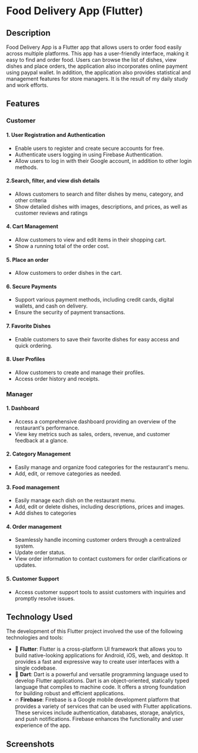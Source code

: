 # Food Delivery App (Flutter)

## Description
Food Delivery App is a Flutter app that allows users to order food easily across multiple platforms. This app has a user-friendly interface, making it easy to find and order food. Users can browse the list of dishes, view dishes and place orders, the application also incorporates online payment using paypal wallet. In addition, the application also provides statistical and management features for store managers. It is the result of my daily study and work efforts.

## Features

### Customer
#### 1. User Registration and Authentication
- Enable users to register and create secure accounts for free.
- Authenticate users logging in using Firebase Authentication.
- Allow users to log in with their Google account, in addition to other login methods.
#### 2.Search, filter, and view dish details
- Allows customers to search and filter dishes by menu, category, and other criteria
- Show detailed dishes with images, descriptions, and prices, as well as customer reviews and ratings
#### 4. Cart Management
- Allow customers to view and edit items in their shopping cart.
- Show a running total of the order cost.
#### 5. Place an order
- Allow customers to order dishes in the cart.
#### 6. Secure Payments
- Support various payment methods, including credit cards, digital wallets, and cash on delivery.
- Ensure the security of payment transactions.
#### 7. Favorite Dishes
- Enable customers to save their favorite dishes for easy access and quick ordering.
#### 8. User Profiles
- Allow customers to create and manage their profiles.
- Access order history and receipts.

### Manager
#### 1. Dashboard
- Access a comprehensive dashboard providing an overview of the restaurant's performance.
- View key metrics such as sales, orders, revenue, and customer feedback at a glance.
#### 2. Category Management
- Easily manage and organize food categories for the restaurant's menu.
- Add, edit, or remove categories as needed.
#### 3. Food management
- Easily manage each dish on the restaurant menu.
- Add, edit or delete dishes, including descriptions, prices and images.
- Add dishes to categories
#### 4. Order management
- Seamlessly handle incoming customer orders through a centralized system.
- Update order status.
- View order information to contact customers for order clarifications or updates.
#### 5. Customer Support
- Access customer support tools to assist customers with inquiries and promptly resolve issues.

## Technology Used
The development of this Flutter project involved the use of the following technologies and tools:
- :rocket: **Flutter**: Flutter is a cross-platform UI framework that allows you to build native-looking applications for Android, iOS, web, and desktop. It provides a fast and expressive way to create user interfaces with a single codebase.
- :dart: **Dart**: Dart is a powerful and versatile programming language used to develop Flutter applications. Dart is an object-oriented, statically typed language that compiles to machine code. It offers a strong foundation for building robust and efficient applications.
- :fire: **Firebase**: Firebase is a Google mobile development platform that provides a variety of services that can be used with Flutter applications. These services include authentication, databases, storage, analytics, and push notifications. Firebase enhances the functionality and user experience of the app.

## Screenshots
